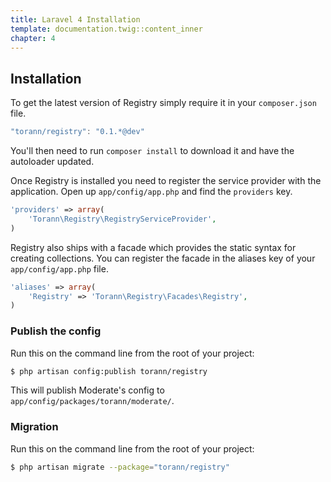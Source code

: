 ```yaml
---
title: Laravel 4 Installation
template: documentation.twig::content_inner
chapter: 4
---
```


## Installation

To get the latest version of Registry simply require it in your `composer.json` file.

```js
"torann/registry": "0.1.*@dev"
```

You'll then need to run `composer install` to download it and have the autoloader updated.

Once Registry is installed you need to register the service provider with the application. Open up `app/config/app.php` and find the `providers` key.

```php
'providers' => array(
    'Torann\Registry\RegistryServiceProvider',
)
```

Registry also ships with a facade which provides the static syntax for creating collections. You can register the facade in the aliases key of your `app/config/app.php` file.

```php
'aliases' => array(
    'Registry' => 'Torann\Registry\Facades\Registry',
)
```

### Publish the config

Run this on the command line from the root of your project:

```bash
$ php artisan config:publish torann/registry
```

This will publish Moderate's config to ``app/config/packages/torann/moderate/``.

### Migration

Run this on the command line from the root of your project:

```bash
$ php artisan migrate --package="torann/registry"
```